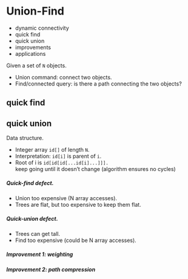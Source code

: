 # Union-Find
* dynamic connectivity
* quick find
* quick union
* improvements
* applications

 Given a set of ```N``` objects.
* Union command:  connect two objects.
* Find/connected query:  is there a path connecting the two objects?

## quick find
## quick union
Data structure.
* Integer array ```id[]``` of length ```N```.
* Interpretation:  ```id[i]``` is parent of ```i```.
* Root of i is ```id[id[id[...id[i]...]]].```    
keep going until it doesn’t change (algorithm ensures no cycles)  
##### Quick-find defect.
* Union too expensive (N array accesses).
* Trees are flat, but too expensive to keep them flat.  
##### Quick-union defect.
* Trees can get tall.
* Find too expensive (could be N array accesses).
##### Improvement 1:  weighting
##### Improvement 2:  path compression